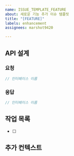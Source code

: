 ```yaml
---
name: ISSUE_TEMPLATE_FEATURE
about: 새로운 기능 추가 이슈 템플릿
title: "[FEATURE]"
labels: enhancement
assignees: marshot9420

---
```


## API 설계

### 요청
```typescript
// 인터페이스 이름
```

### 응답
```typescript
// 인터페이스 이름
```

## 작업 목록
- [ ]

## 추가 컨텍스트
